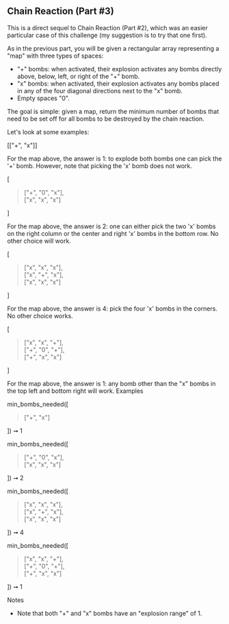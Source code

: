 ## Chain Reaction (Part #3)  

This is a direct sequel to Chain Reaction (Part #2), which was an easier particular case of this challenge (my suggestion is to try that one first).

As in the previous part, you will be given a rectangular array representing a "map" with three types of spaces:

- "+" bombs: when activated, their explosion activates any bombs directly above, below, left, or right of the "+" bomb.
- "x" bombs: when activated, their explosion activates any bombs placed in any of the four diagonal directions next to the "x" bomb.  
- Empty spaces "0".

The goal is simple: given a map, return the minimum number of bombs that need to be set off for all bombs to be destroyed by the chain reaction.

Let's look at some examples:

[["+", "x"]]

For the map above, the answer is 1: to explode both bombs one can pick the '+' bomb. However, note that picking the 'x' bomb does not work.

[  
>["+", "0", "x"],  
>["x", "x", "x"]  

]

For the map above, the answer is 2: one can either pick the two 'x' bombs on the right column or the center and right 'x' bombs in the bottom row. No other choice will work.

[  
>["x", "x", "x"],  
>["x", "+", "x"],  
>["x", "x", "x"]  
  
]

For the map above, the answer is 4: pick the four 'x' bombs in the corners. No other choice works.

[
>["x", "x", "+"],  
>["+", "0", "+"],  
>["+", "x", "x"]  
  
]

For the map above, the answer is 1: any bomb other than the "x" bombs in the top left and bottom right will work.
Examples

min_bombs_needed([  
>["+", "x"]  

]) ➞ 1

min_bombs_needed([  
>["+", "0", "x"],  
>["x", "x", "x"]  

]) ➞ 2

min_bombs_needed([  
>["x", "x", "x"],  
>["x", "+", "x"],  
>["x", "x", "x"]  
  
]) ➞ 4

min_bombs_needed([  
>["x", "x", "+"],  
>["+", "0", "+"],  
>["+", "x", "x"]  
  
]) ➞ 1

Notes

- Note that both "+" and "x" bombs have an "explosion range" of 1.
